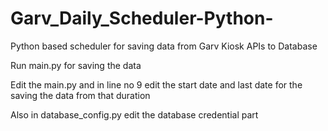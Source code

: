 # Garv_Daily_Scheduler-Python-

Python based scheduler for saving data from Garv Kiosk APIs to Database



Run main.py for saving the data

Edit the main.py and in line no 9 edit the start date and last date for the saving the data from that duration 

Also in database_config.py edit the database credential part 



